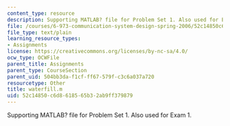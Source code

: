 ```yaml
---
content_type: resource
description: Supporting MATLAB? file for Problem Set 1. Also used for Exam 1.
file: /courses/6-973-communication-system-design-spring-2006/52c14850c6d8618565b32ab9ff379879_waterfill.m
file_type: text/plain
learning_resource_types:
- Assignments
license: https://creativecommons.org/licenses/by-nc-sa/4.0/
ocw_type: OCWFile
parent_title: Assignments
parent_type: CourseSection
parent_uid: 504bb3da-f1cf-ff67-579f-c3c6a037a720
resourcetype: Other
title: waterfill.m
uid: 52c14850-c6d8-6185-65b3-2ab9ff379879
---
```

Supporting MATLAB? file for Problem Set 1. Also used for Exam 1.